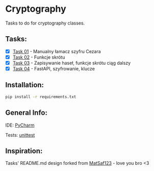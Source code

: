 # Cryptography
Tasks to do for cryptography classes.
## Tasks:
- [x] [Task 01](https://github.com/Shepard701/Cryptography/tree/main/Task_01_Caesar_Cipher) - Manualny łamacz szyfru Cezara
- [x] [Task 02](https://github.com/Shepard701/Cryptography/tree/main/Task_02_Hash_Functions) - Funkcje skrótu
- [x] [Task 03](https://github.com/Shepard701/Cryptography/tree/main/Task_03_Saving_Passwords) - Zapisywanie haseł, funkcje skrótu ciąg dalszy
- [x] [Task 04](https://github.com/Shepard701/Cryptography/tree/main/Task_04_FastAPI) - FastAPI, szyfrowanie, klucze
## Installation:
```bash
pip install -r requirements.txt
```
## General Info:
IDE: [PyCharm](https://www.jetbrains.com/pycharm)

Tests: [unittest](https://docs.python.org/3/library/unittest.html)
## Inspiration:
Tasks' README.md design forked from [MatSaf123](https://github.com/MatSaf123/cryptography-classes) - love you bro <3
